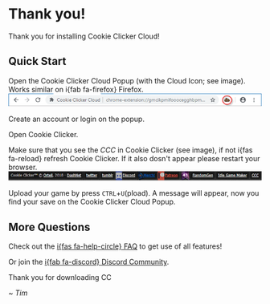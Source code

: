 # Thank you!
Thank you for installing Cookie Clicker Cloud!

## Quick Start
Open the Cookie Clicker Cloud Popup (with the Cloud Icon; see image). Works similar on i{fab fa-firefox} Firefox.
![Where I find the Popup Image](CCCOpenPopupChrome.png)

Create an account or login on the popup.

Open Cookie Clicker.

Make sure that you see the *CCC* in Cookie Clicker (see image), if not i{fas fa-reload} refresh Cookie Clicker. If it also dosn't appear please restart your browser. 
![Example](CCBanner.png)

Upload your game by press `CTRL`+`U`(pload). A message will appear, now you find your save on the Cookie Clicker Cloud Popup.

## More Questions
Check out the [i{fas fa-help-circle} FAQ](?f=faq) to get use of all features! 

Or join the [i{fab fa-discord} Discord Community](https://discord.gg/Ww6b3d5).

Thank you for downloading CC

*~ Tim*
